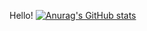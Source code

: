 Hello!
[![Anurag's GitHub stats](https://github-readme-stats.vercel.app/api?username=renn08)](https://github.com/anuraghazra/github-readme-stats)
